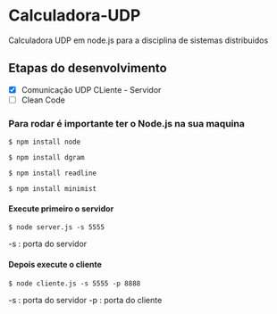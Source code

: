 # Calculadora-UDP
 Calculadora UDP em node.js para a disciplina de sistemas distribuidos  

## Etapas do desenvolvimento

- [X] Comunicação UDP CLiente - Servidor
- [ ] Clean Code

### Para rodar é importante ter o Node.js na sua maquina
```
$ npm install node

$ npm install dgram

$ npm install readline

$ npm install minimist
```
#### Execute primeiro o servidor
```
$ node server.js -s 5555
```
-s : porta do servidor

#### Depois execute o cliente
```
$ node cliente.js -s 5555 -p 8888
```
-s : porta do servidor
-p : porta do cliente